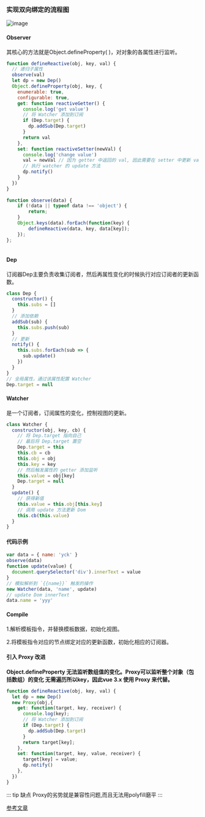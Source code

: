 ### 实现双向绑定的流程图
![image](http://zff-img.lshwn.cn/vue.png)

#### Observer
其核心的方法就是Object.defineProperty( )，对对象的各属性进行监听。
``` js
function defineReactive(obj, key, val) {
  // 递归子属性
  observe(val)
  let dp = new Dep()
  Object.defineProperty(obj, key, {
    enumerable: true,
    configurable: true,
    get: function reactiveGetter() {
      console.log('get value')
      // 将 Watcher 添加到订阅
      if (Dep.target) {
        dp.addSub(Dep.target)
      }
      return val
    },
    set: function reactiveSetter(newVal) {
      console.log('change value')
      val = newVal // 因为 getter 中返回的 val, 因此需要在 setter 中更新 val 值
      // 执行 watcher 的 update 方法
      dp.notify()
    }
  })
}
 
function observe(data) {
    if (!data || typeof data !== 'object') {
        return;
    }
    Object.keys(data).forEach(function(key) {
        defineReactive(data, key, data[key]);
    });
};
 
```
#### Dep
订阅器Dep主要负责收集订阅者，然后再属性变化的时候执行对应订阅者的更新函数。
``` js
class Dep {
  constructor() {
    this.subs = []
  }
  // 添加依赖
  addSub(sub) {
    this.subs.push(sub)
  }
  // 更新
  notify() {
    this.subs.forEach(sub => {
      sub.update()
    })
  }
}
// 全局属性，通过该属性配置 Watcher
Dep.target = null
```
#### Watcher
是一个订阅者，订阅属性的变化，控制视图的更新。
``` js
class Watcher {
  constructor(obj, key, cb) {
    // 将 Dep.target 指向自己
    // 最后将 Dep.target 置空
    Dep.target = this
    this.cb = cb
    this.obj = obj
    this.key = key
    // 然后触发属性的 getter 添加监听
    this.value = obj[key]
    Dep.target = null
  }
  update() {
    // 获得新值
    this.value = this.obj[this.key]
    // 调用 update 方法更新 Dom
    this.cb(this.value)
  }
}
```

#### 代码示例
``` js
var data = { name: 'yck' }
observe(data)
function update(value) {
  document.querySelector('div').innerText = value
}
// 模拟解析到 `{{name}}` 触发的操作
new Watcher(data, 'name', update)
// update Dom innerText
data.name = 'yyy' 
```


#### Compile  
1.解析模板指令，并替换模板数据，初始化视图。  

2.将模板指令对应的节点绑定对应的更新函数，初始化相应的订阅器。

#### 引入 Proxy 改进
**Object.defineProperty 无法监听数组值的变化。Proxy可以监听整个对象（包括数组）的变化 无需遍历所以key，因此vue 3.x 使用 Proxy 来代替。**
``` js
function defineReactive(obj, key, val) {
  let dp = new Dep()
  new Proxy(obj,{
    get: function(target, key, receiver) {
      console.log(key);
      // 将 Watcher 添加到订阅
      if (Dep.target) {
        dp.addSub(Dep.target)
      }
      return target[key];
    },
    set: function(target, key, value, receiver) {
      target[key] = value;
      dp.notify()
    },
  })
}
```
::: tip 缺点
Proxy的劣势就是兼容性问题,而且无法用polyfill磨平
:::

[参考文章](http://www.cnblogs.com/canfoo/p/6891868.html)
